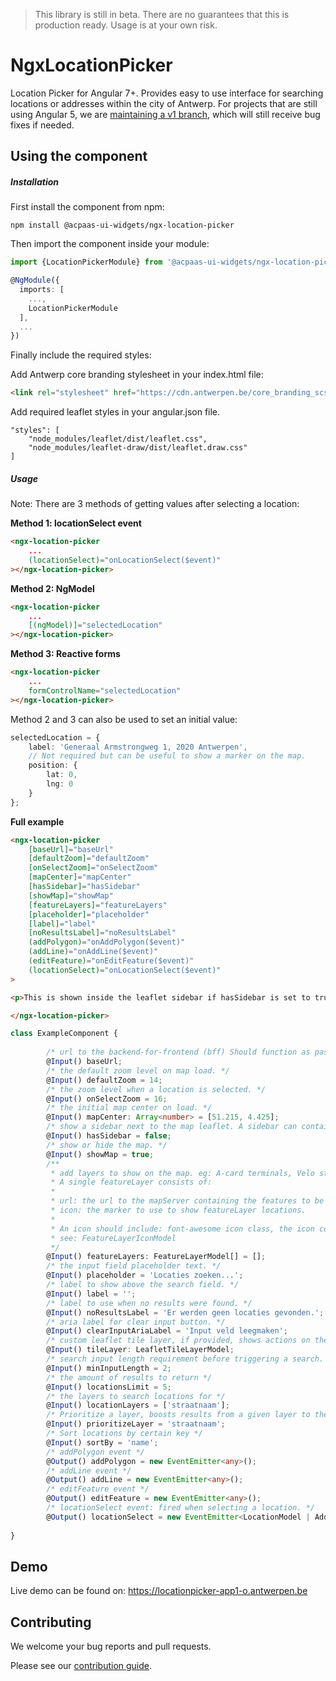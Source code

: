 > This library is still in beta. There are no guarantees that this is production ready. Usage is at your own risk.

# NgxLocationPicker

Location Picker for Angular 7+. Provides easy to use interface for searching locations or addresses within the city of Antwerp. For projects that are still using Angular 5, we are [maintaining a v1 branch](https://github.com/digipolisantwerp/location-picker_widget_angular/tree/v1), which will still receive bug fixes if needed.

## Using the component

##### Installation

First install the component from npm:

`npm install @acpaas-ui-widgets/ngx-location-picker`

Then import the component inside your module:

```ts
import {LocationPickerModule} from '@acpaas-ui-widgets/ngx-location-picker';

@NgModule({
  imports: [
    ...,
    LocationPickerModule
  ],
  ...
})
```

Finally include the required styles:

Add Antwerp core branding stylesheet in your index.html file:

```html
<link rel="stylesheet" href="https://cdn.antwerpen.be/core_branding_scss/3.0.3/main.min.css">
```

Add required leaflet styles in your angular.json file.

```
"styles": [
    "node_modules/leaflet/dist/leaflet.css",
    "node_modules/leaflet-draw/dist/leaflet.draw.css"
]
```

##### Usage

Note: There are 3 methods of getting values after selecting a location:

**Method 1: locationSelect event**  
```html
<ngx-location-picker
    ...
    (locationSelect)="onLocationSelect($event)"
></ngx-location-picker>
```

**Method 2: NgModel**
```html
<ngx-location-picker
    ...
    [(ngModel)]="selectedLocation"
></ngx-location-picker>
```

**Method 3: Reactive forms**
```html
<ngx-location-picker
    ...
    formControlName="selectedLocation"
></ngx-location-picker>
```

Method 2 and 3 can also be used to set an initial value:

```ts
selectedLocation = {
    label: 'Generaal Armstrongweg 1, 2020 Antwerpen',
    // Not required but can be useful to show a marker on the map.
    position: {
        lat: 0,
        lng: 0
    }
};
```

**Full example**
```html
<ngx-location-picker
    [baseUrl]="baseUrl"
    [defaultZoom]="defaultZoom"
    [onSelectZoom]="onSelectZoom"
    [mapCenter]="mapCenter"
    [hasSidebar]="hasSidebar"
    [showMap]="showMap"
    [featureLayers]="featureLayers"
    [placeholder]="placeholder"
    [label]="label"
    [noResultsLabel]="noResultsLabel"
    (addPolygon)="onAddPolygon($event)"
    (addLine)="onAddLine($event)"
    (editFeature)="onEditFeature($event)"
    (locationSelect)="onLocationSelect($event)"
>

<p>This is shown inside the leaflet sidebar if hasSidebar is set to true.</p>

</ngx-location-picker>
```

```ts
class ExampleComponent {
    
        /* url to the backend-for-frontend (bff) Should function as pass through to the Location Picker API. */
        @Input() baseUrl;
        /* the default zoom level on map load. */
        @Input() defaultZoom = 14;
        /* the zoom level when a location is selected. */
        @Input() onSelectZoom = 16;
        /* the initial map center on load. */
        @Input() mapCenter: Array<number> = [51.215, 4.425];
        /* show a sidebar next to the map leaflet. A sidebar can contain any additional info you like. */
        @Input() hasSidebar = false;
        /* show or hide the map. */
        @Input() showMap = true;
        /**
         * add layers to show on the map. eg: A-card terminals, Velo stations, ...
         * A single featureLayer consists of:
         *
         * url: the url to the mapServer containing the features to be shown on the map.
         * icon: the marker to use to show featureLayer locations.
         *
         * An icon should include: font-awesome icon class, the icon color (default: #0064B) and the icon size (default: 40px)
         * see: FeatureLayerIconModel
         */
        @Input() featureLayers: FeatureLayerModel[] = [];
        /* the input field placeholder text. */
        @Input() placeholder = 'Locaties zoeken...';
        /* label to show above the search field. */
        @Input() label = '';
        /* label to use when no results were found. */
        @Input() noResultsLabel = 'Er werden geen locaties gevonden.';
        /* aria label for clear input button. */
        @Input() clearInputAriaLabel = 'Input veld leegmaken';
        /* custom leaflet tile layer, if provided, shows actions on the leaflet to toggle between default and custom tile layer. */
        @Input() tileLayer: LeafletTileLayerModel;
        /* search input length requirement before triggering a search. */
        @Input() minInputLength = 2;
        /* the amount of results to return */
        @Input() locationsLimit = 5;
        /* the layers to search locations for */
        @Input() locationLayers = ['straatnaam'];
        /* Prioritize a layer, boosts results from a given layer to the top of the found locations. */
        @Input() prioritizeLayer = 'straatnaam';
        /* Sort locations by certain key */
        @Input() sortBy = 'name';
        /* addPolygon event */
        @Output() addPolygon = new EventEmitter<any>();
        /* addLine event */
        @Output() addLine = new EventEmitter<any>();
        /* editFeature event */
        @Output() editFeature = new EventEmitter<any>();
        /* locationSelect event: fired when selecting a location. */
        @Output() locationSelect = new EventEmitter<LocationModel | AddressModel | CoordinateModel>();
 
}
```

## Demo

Live demo can be found on:
https://locationpicker-app1-o.antwerpen.be

## Contributing

We welcome your bug reports and pull requests.

Please see our [contribution guide](CONTRIBUTING.md).
